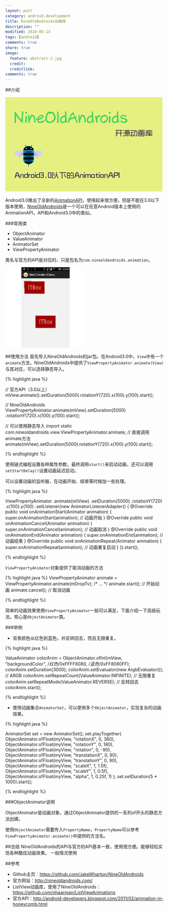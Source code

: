 ```yaml
---
layout: post
category: android-development
title: NineOldAndroids动画库
description: ""
modified: 2014-05-13
tags: [android]
comments: true
share: true
image:
  feature: abstract-2.jpg
  credit: 
  creditlink: 
comments: true
---
```



##介绍

![](https://raw.githubusercontent.com/baoyongzhang/test_pages/gh-pages/NineOldAndroids.png)

Android3.0推出了全新的[AnimationAPI](http://android-developers.blogspot.com/2011/02/animation-in-honeycomb.html)，使用起来很方便，但是不能在3.0以下版本使用，[NineOldAndroids](https://github.com/JakeWharton/NineOldAndroids)是一个可以在任意Android版本上使用的AnimationAPI，API和Android3.0中的类似。

###常用类
* ObjectAnimator
* ValueAnimator 
* AnimatorSet 
* ViewPropertyAnimator 

类名与官方的API是对应的，只是包名为`com.nineoldandroids.animation`。


![](https://raw.githubusercontent.com/baoyongzhang/test_pages/gh-pages/NineOldAndroid_demo.gif)

##使用方法
首先导入NineOldAndroids的jar包。在Android3.0中，`View`中有一个`animate`方法，NineOldAndroids中提供了`ViewPropertyAnimator.animate(View)`与其对应，可以选择静态导入。

{% highlight java %}

// 官方API（3.0以上）
mView.animate().setDuration(5000).rotationY(720).x(100).y(100).start();
		
// NineOldAndroids
ViewPropertyAnimator.animate(mView).setDuration(5000)
				.rotationY(720).x(100).y(100).start();
				
// 可以使用静态导入
import static com.nineoldandroids.view.ViewPropertyAnimator.animate;
// 直接调用animate方法
animate(mView).setDuration(5000).rotationY(720).x(100).y(100).start();

{% endhighlight %}

使用链式编程设置各种属性参数，最终调用`start()`来启动动画，还可以调用`setStartDelay()`设置动画延迟启动。

可以设置动画的监听器，在动画开始、结束等时候加一些处理。


{% highlight java %}


ViewPropertyAnimator
	.animate(mIView)
	.setDuration(5000)
	.rotationY(720)
	.x(100).y(100)
	.setListener(new AnimatorListenerAdapter() {
		@Override
		public void onAnimationStart(Animator animation) {
			super.onAnimationStart(animation);
			// 动画开始
		}
		@Override
		public void onAnimationCancel(Animator animation) {
			super.onAnimationCancel(animation);
			// 动画取消
		}
		@Override
		public void onAnimationEnd(Animator animation) {
			super.onAnimationEnd(animation);
			// 动画结束
		}
		@Override
		public void onAnimationRepeat(Animator animation) {
			super.onAnimationRepeat(animation);
			// 动画重复启动
		}
	}).start();


{% endhighlight %}

`ViewPropertyAnimator`对象提供了取消动画的方法

{% highlight java %}
ViewPropertyAnimator animate = ViewPropertyAnimator.animate(mDropTv);
/* ... */
animate.start();	// 开始动画
animate.cancel();	// 取消动画

{% endhighlight %}

简单的动画效果使用`ViewPropertyAnimator`一般可以满足，下面介绍一下高级玩法。核心是`ObjectAnimator`类。

###举例

* 背景颜色从红色到蓝色，并反转回去，而且无限重复。

{% highlight java %}


ValueAnimator colorAnim = ObjectAnimator.ofInt(mView, "backgroundColor", /*红色*/0xFFFF8080, /*蓝色*/0xFF8080FF);
colorAnim.setDuration(3000);
colorAnim.setEvaluator(new ArgbEvaluator());	// ARGB
colorAnim.setRepeatCount(ValueAnimator.INFINITE);   // 无限重复
colorAnim.setRepeatMode(ValueAnimator.REVERSE); // 反转回去
colorAnim.start();


{% endhighlight %}

* 使用动画集合`AnimatorSet`，可以使用多个`ObjectAnimator`，实现复杂的动画效果。

{% highlight java %}


AnimatorSet set = new AnimatorSet();
set.playTogether(
    ObjectAnimator.ofFloat(myView, "rotationX", 0, 360),
    ObjectAnimator.ofFloat(myView, "rotationY", 0, 180),
    ObjectAnimator.ofFloat(myView, "rotation", 0, -90),
    ObjectAnimator.ofFloat(myView, "translationX", 0, 90),
    ObjectAnimator.ofFloat(myView, "translationY", 0, 90),
    ObjectAnimator.ofFloat(myView, "scaleX", 1, 1.5f),
    ObjectAnimator.ofFloat(myView, "scaleY", 1, 0.5f),
    ObjectAnimator.ofFloat(myView, "alpha", 1, 0.25f, 1)
);
set.setDuration(5 * 1000).start();


{% endhighlight %}

###ObjectAnimator说明

ObjectAnimator是动画对象，通过ObjectAnimator提供的一系列of开头的静态方法创建。



使用`ObjectAnimator`需要传入`PropertyName`，`PropertyName`可以参考`ViewPropertyAnimator.animate()`中提供的方法名。

##总结
NineOldAndroids的API与官方的API基本一致，使用很方便。能够轻松实现各种酷炫动画效果。
一般情况使用

##参考
* Github主页：https://github.com/JakeWharton/NineOldAndroids
* 官方网站：http://nineoldandroids.com/
* ListView动画库，使用了NineOldAndroids：https://github.com/nhaarman/ListViewAnimations
* 官方API：http://android-developers.blogspot.com/2011/02/animation-in-honeycomb.html
